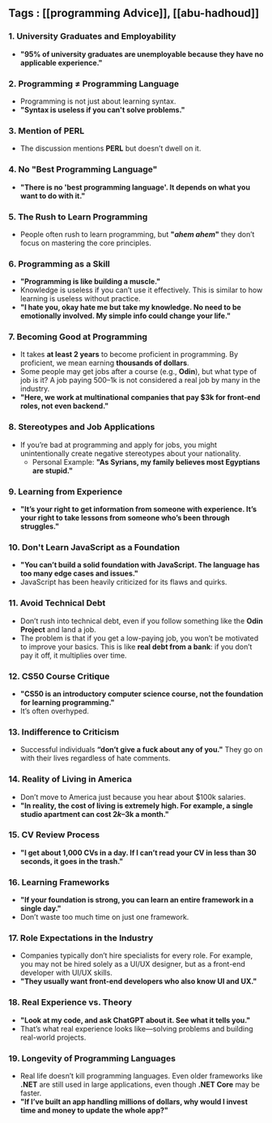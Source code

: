
## Tags : [[programming Advice]], [[abu-hadhoud]]


### 1. **University Graduates and Employability**

- **"95% of university graduates are unemployable because they have no applicable experience."**

### 2. **Programming ≠ Programming Language**

- Programming is not just about learning syntax.
- **"Syntax is useless if you can't solve problems."**

### 3. **Mention of PERL**

- The discussion mentions **PERL** but doesn’t dwell on it.

### 4. **No "Best Programming Language"**

- **"There is no 'best programming language'. It depends on what you want to do with it."**

### 5. **The Rush to Learn Programming**

- People often rush to learn programming, but **"_ahem ahem_"** they don’t focus on mastering the core principles.

### 6. **Programming as a Skill**

- **"Programming is like building a muscle."**
- Knowledge is useless if you can’t use it effectively. This is similar to how learning is useless without practice.
- **"I hate you, okay hate me but take my knowledge. No need to be emotionally involved. My simple info could change your life."**

### 7. **Becoming Good at Programming**

- It takes **at least 2 years** to become proficient in programming. By proficient, we mean earning **thousands of dollars**.
- Some people may get jobs after a course (e.g., **Odin**), but what type of job is it? A job paying $500–$1k is not considered a real job by many in the industry.
- **"Here, we work at multinational companies that pay $3k for front-end roles, not even backend."**

### 8. **Stereotypes and Job Applications**

- If you’re bad at programming and apply for jobs, you might unintentionally create negative stereotypes about your nationality.
    - Personal Example: **"As Syrians, my family believes most Egyptians are stupid."**

### 9. **Learning from Experience**

- **"It’s your right to get information from someone with experience. It’s your right to take lessons from someone who’s been through struggles."**

### 10. **Don't Learn JavaScript as a Foundation**

- **"You can’t build a solid foundation with JavaScript. The language has too many edge cases and issues."**
- JavaScript has been heavily criticized for its flaws and quirks.

### 11. **Avoid Technical Debt**

- Don’t rush into technical debt, even if you follow something like the **Odin Project** and land a job.
- The problem is that if you get a low-paying job, you won’t be motivated to improve your basics. This is like **real debt from a bank**: if you don’t pay it off, it multiplies over time.

### 12. **CS50 Course Critique**

- **"CS50 is an introductory computer science course, not the foundation for learning programming."**
- It’s often overhyped.

### 13. **Indifference to Criticism**

- Successful individuals **“don’t give a fuck about any of you."** They go on with their lives regardless of hate comments.

### 14. **Reality of Living in America**

- Don’t move to America just because you hear about $100k salaries.
- **"In reality, the cost of living is extremely high. For example, a single studio apartment can cost $2k–$3k a month."**

### 15. **CV Review Process**

- **"I get about 1,000 CVs in a day. If I can’t read your CV in less than 30 seconds, it goes in the trash."**

### 16. **Learning Frameworks**

- **"If your foundation is strong, you can learn an entire framework in a single day."**
- Don’t waste too much time on just one framework.

### 17. **Role Expectations in the Industry**

- Companies typically don’t hire specialists for every role. For example, you may not be hired solely as a UI/UX designer, but as a front-end developer with UI/UX skills.
- **"They usually want front-end developers who also know UI and UX."**

### 18. **Real Experience vs. Theory**

- **"Look at my code, and ask ChatGPT about it. See what it tells you."**
- That’s what real experience looks like—solving problems and building real-world projects.

### 19. **Longevity of Programming Languages**

- Real life doesn’t kill programming languages. Even older frameworks like **.NET** are still used in large applications, even though **.NET Core** may be faster.
- **"If I’ve built an app handling millions of dollars, why would I invest time and money to update the whole app?"**
